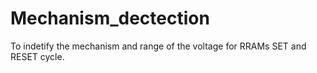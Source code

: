 # Mechanism_dectection
To indetify the mechanism and range of the voltage for RRAMs SET and RESET cycle.

